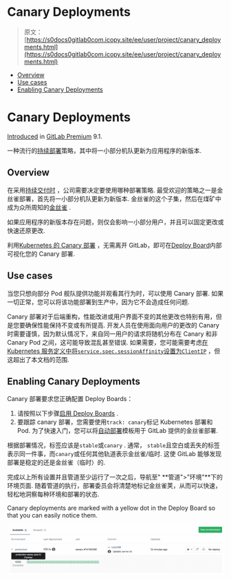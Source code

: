 # Canary Deployments

> 原文：[https://s0docs0gitlab0com.icopy.site/ee/user/project/canary_deployments.html](https://s0docs0gitlab0com.icopy.site/ee/user/project/canary_deployments.html)

*   [Overview](#overview)
*   [Use cases](#use-cases)
*   [Enabling Canary Deployments](#enabling-canary-deployments)

# Canary Deployments[](#canary-deployments-premium "Permalink")

[Introduced](https://gitlab.com/gitlab-org/gitlab/-/issues/1659) in [GitLab Premium](https://about.gitlab.com/pricing/) 9.1.

一种流行的[持续部署](https://en.wikipedia.org/wiki/Continuous_deployment)策略，其中将一小部分机队更新为应用程序的新版本.

## Overview[](#overview "Permalink")

在采用[持续交付时](https://about.gitlab.com/blog/2016/08/05/continuous-integration-delivery-and-deployment-with-gitlab/) ，公司需要决定要使用哪种部署策略. 最受欢迎的策略之一是金丝雀部署，首先将一小部分机队更新为新版本. 金丝雀的这个子集，然后在煤矿中成为众所周知的[金丝雀](https://en.wiktionary.org/wiki/canary_in_a_coal_mine) .

如果应用程序的新版本存在问题，则仅会影响一小部分用户，并且可以固定更改或快速还原更改.

利用[Kubernetes 的 Canary 部署](https://kubernetes.io/docs/concepts/cluster-administration/manage-deployment/#canary-deployments) ，无需离开 GitLab，即可在[Deploy Board](deploy_boards.html)内部可视化您的 Canary 部署.

## Use cases[](#use-cases "Permalink")

当您只想向部分 Pod 舰队提供功能并观看其行为时，可以使用 Canary 部署. 如果一切正常，您可以将该功能部署到生产中，因为它不会造成任何问题.

Canary 部署对于后端重构，性能改进或用户界面不变的其他更改也特别有用，但是您要确保性能保持不变或有所提高. 开发人员在使用面向用户的更改的 Canary 时需要谨慎，因为默认情况下，来自同一用户的请求将随机分布在 Canary 和非 Canary Pod 之间，这可能导致混乱甚至错误. 如果需要，您可能需要考虑[在 Kubernetes 服务定义中将`service.spec.sessionAffinity`设置为`ClientIP`](https://kubernetes.io/docs/concepts/services-networking/service/#virtual-ips-and-service-proxies) ，但这超出了本文档的范围.

## Enabling Canary Deployments[](#enabling-canary-deployments "Permalink")

Canary 部署要求您正确配置 Deploy Boards：

1.  请按照以下步骤[启用 Deploy Boards](deploy_boards.html#enabling-deploy-boards) .
2.  要跟踪 canary 部署，您需要使用`track: canary`标记 Kubernetes 部署和 Pod. 为了快速入门，您可以将[自动部署](../../topics/autodevops/stages.html#auto-deploy)模板用于 GitLab 提供的金丝雀部署.

根据部署情况，标签应该是`stable`或`canary` . 通常， `stable`且空白或丢失的标签表示同一件事，而`canary`或任何其他轨道表示金丝雀/临时. 这使 GitLab 能够发现部署是稳定的还是金丝雀（临时）的.

完成以上所有设置并且管道至少运行了一次之后，导航至" **管道">"环境"**下的环境页面. 随着管道的执行，部署委员会将清楚地标记金丝雀荚，从而可以快速，轻松地洞察每种环境和部署的状态.

Canary deployments are marked with a yellow dot in the Deploy Board so that you can easily notice them.

[![Canary deployments on Deploy Board](img/9a002df90c6ed1d01c8ae3a9817242df.png)](img/deploy_boards_canary_deployments.png)